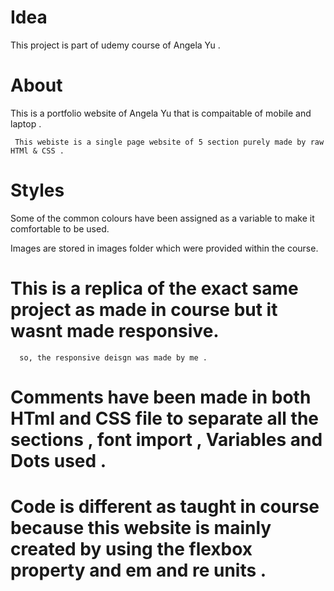 # Idea

This project is part of udemy course of Angela Yu . 

# About

This is a portfolio website of Angela Yu that is compaitable of mobile and laptop .

     This webiste is a single page website of 5 section purely made by raw HTMl & CSS . 

# Styles 

Some of the common colours have been assigned as a variable to make it comfortable to be used.

  Images are stored in images folder which were provided within the course.

# This is a replica of the exact same project as made in course but it wasnt made responsive. 
      so, the responsive deisgn was made by me .


# Comments have been made in both HTml and CSS file to separate all the sections , font import  , Variables and Dots used .

# Code is different as taught in course because this website is mainly created by using the flexbox property and em and re units . 